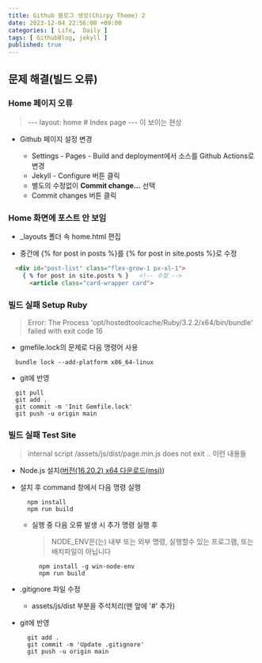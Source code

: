 ```yaml
---
title: Github 블로그 생성(Chirpy Theme) 2
date: 2023-12-04 22:56:00 +09:00
categories: [ Life,  Daily ]  
tags: [ GithubBlog, jekyll ]
published: true
---
```


## 문제 해결(빌드 오류)

### Home 페이지 오류

  > --- layout: home # Index page --- 이 보이는 현상
  
- Github 페이지 설정 변경
  
  - Settings - Pages - Build and deployment에서 소스를 Github Actions로 변경  
  - Jekyll - Configure 버튼 클릭  
  - 별도의 수정없이 **Commit change...** 선택 
  - Commit changes 버튼 클릭  

### Home 화면에 포스트 안 보임  

- _layouts 폴더 속 home.html 편집  

- 중간에 &#123;&#37; for post in posts &#37;&#125;를 &#123;&#37; for post in site.posts &#37;&#125;로 수정

```html
  <div id="post-list" class="flex-grow-1 px-xl-1">  
    { % for post in site.posts % }   <!-- 수정 -->
      <article class="card-wrapper card">  
```
    
### 빌드 실패 Setup Ruby

> Error: The Process 'opt/hostedtoolcache/Ruby/3.2.2/x64/bin/bundle' failed with exit code 16  
 
- gmefile.lock의 문제로 다음 명령어 사용  

```shell
  bundle lock --add-platform x86_64-linux
```

- git에 반영  

```shell
  git pull
  git add .
  git commit -m 'Init Gemfile.lock'
  git push -u origin main      
```

### 빌드 실패 Test Site

> internal script /assets/js/dist/page.min.js does not exit .. 이런 내용들  
  
- Node.js 설치([버전(16.20.2) x64 다운로드(msi)](https://nodejs.org/download/release/v16.20.2/node-v16.20.2-x64.msi))  
  
- 설치 후 command 창에서 다음 명령 실행  

  ```
    npm install
    npm run build
  ```

  - 실행 중 다음 오류 발생 시 추가 명령 실행 후  

    > NODE_ENV은(는) 내부 또는 외부 명령, 실행할수 있는 프로그램, 또는 배치파일이 아닙니다  

    ```
      npm install -g win-node-env
      npm run build
    ```
        
- .gitignore 파일 수정  
  
  - assets/js/dist 부분을 주석처리(맨 앞에 '#' 추가)  

- git에 반영  

  ```shell
    git add .
    git commit -m 'Update .gitignore'
    git push -u origin main      
  ```
